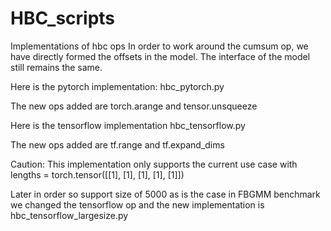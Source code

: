 # HBC_scripts
Implementations of hbc ops
In order to work around the cumsum op, we have directly formed the offsets in the model. The interface of the model still remains the same.

Here is the pytorch implementation: hbc_pytorch.py

The new ops added are
torch.arange and tensor.unsqueeze 

Here is the tensorflow implementation hbc_tensorflow.py

The new ops added are
tf.range and tf.expand_dims 

Caution:
This implementation only supports the current use case with 
lengths = torch.tensor([[1], [1], [1], [1], [1]])

Later in order so support size of 5000 as is the case in FBGMM benchmark we changed the tensorflow op and the new implementation is hbc_tensorflow_largesize.py
